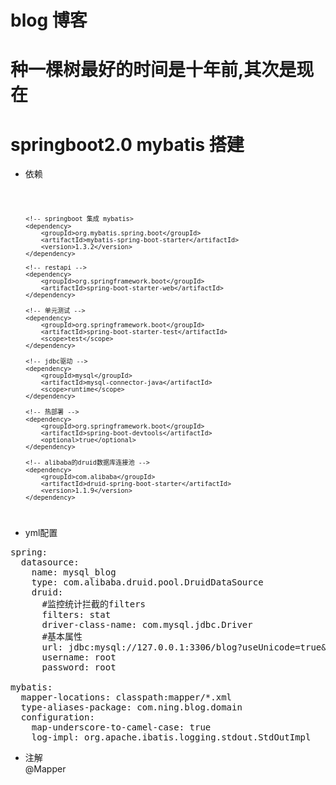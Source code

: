 # blog 博客
# 种一棵树最好的时间是十年前,其次是现在
# springboot2.0 mybatis 搭建
- 依赖
<code>

        <!-- springboot 集成 mybatis>
        <dependency>
            <groupId>org.mybatis.spring.boot</groupId>
            <artifactId>mybatis-spring-boot-starter</artifactId>
            <version>1.3.2</version>
        </dependency>
        
        <!-- restapi -->
        <dependency>
            <groupId>org.springframework.boot</groupId>
            <artifactId>spring-boot-starter-web</artifactId>
        </dependency>
        
        <!-- 单元测试 -->
        <dependency>
            <groupId>org.springframework.boot</groupId>
            <artifactId>spring-boot-starter-test</artifactId>
            <scope>test</scope>
        </dependency>
        
        <!-- jdbc驱动 -->
        <dependency>
            <groupId>mysql</groupId>
            <artifactId>mysql-connector-java</artifactId>
            <scope>runtime</scope>
        </dependency>
        
        <!-- 热部署 -->
        <dependency>
            <groupId>org.springframework.boot</groupId>
            <artifactId>spring-boot-devtools</artifactId>
            <optional>true</optional>
        </dependency>

        <!-- alibaba的druid数据库连接池 -->
        <dependency>
            <groupId>com.alibaba</groupId>
            <artifactId>druid-spring-boot-starter</artifactId>
            <version>1.1.9</version>
        </dependency>
        
</code>

- yml配置
<pre>spring:
  datasource:
    name: mysql_blog
    type: com.alibaba.druid.pool.DruidDataSource
    druid:
      #监控统计拦截的filters
      filters: stat
      driver-class-name: com.mysql.jdbc.Driver
      #基本属性
      url: jdbc:mysql://127.0.0.1:3306/blog?useUnicode=true&characterEncoding=UTF-8&allowMultiQueries=true
      username: root
      password: root

mybatis:
  mapper-locations: classpath:mapper/*.xml
  type-aliases-package: com.ning.blog.domain
  configuration:
    map-underscore-to-camel-case: true
    log-impl: org.apache.ibatis.logging.stdout.StdOutImpl</pre>
- 注解<br>
@Mapper